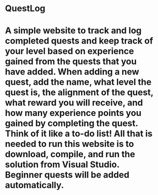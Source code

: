 # QuestLog
# A simple website to track and log completed quests and keep track of your level based on experience gained from the quests that you have added. When adding a new quest, add the name, what level the quest is, the alignment of the quest, what reward you will receive, and how many experience points you gained by completing the quest. Think of it like a to-do list! All that is needed to run this website is to download, compile, and run the solution from Visual Studio. Beginner quests will be added automatically.

